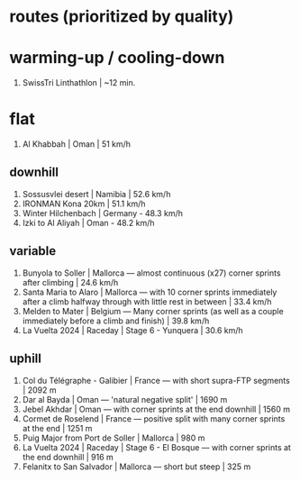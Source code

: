 # routes (prioritized by quality)
# warming-up / cooling-down
1. SwissTri Linthathlon | ~12 min.

# flat
1. Al Khabbah | Oman | 51 km/h

## downhill
1. Sossusvlei desert | Namibia | 52.6 km/h
2. IRONMAN Kona 20km | 51.1 km/h
3. Winter Hilchenbach | Germany - 48.3 km/h
4. Izki to Al Aliyah | Oman - 48.2 km/h

## variable
1. Bunyola to Soller | Mallorca ― almost continuous (x27) corner sprints after climbing | 24.6 km/h
2. Santa Maria to Alaro | Mallorca ― with 10 corner sprints immediately after a climb halfway through with little rest in between | 33.4 km/h
3. Melden to Mater | Belgium ― Many corner sprints (as well as a couple immediately before a climb and finish) | 39.8 km/h
4. La Vuelta 2024 | Raceday | Stage 6 - Yunquera | 30.6 km/h

## uphill
1. Col du Télégraphe - Galibier | France ― with short supra-FTP segments | 2092 m
2. Dar al Bayda | Oman ― 'natural negative split' | 1690 m
3. Jebel Akhdar | Oman ― with corner sprints at the end downhill | 1560 m
4. Cormet de Roselend | France ― positive split with many corner sprints at the end | 1251 m
5. Puig Major from Port de Soller | Mallorca | 980 m
6. La Vuelta 2024 | Raceday | Stage 6 - El Bosque ― with corner sprints at the end downhill | 916 m
7. Felanitx to San Salvador | Mallorca ― short but steep | 325 m